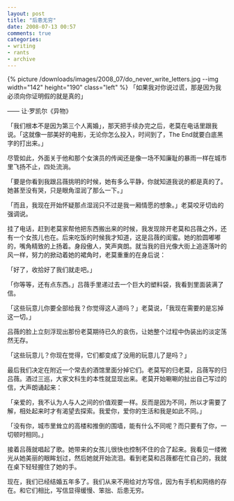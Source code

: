 ```yaml
---
layout: post
title: "后患无穷"
date: 2008-07-13 00:57
comments: true
categories:
- writing
- rants
- archive
---
```



{% picture /downloads/images/2008_07/do_never_write_letters.jpg --img width="142" height="190" class="left" %}
「如果我对你说过谎，那是因为我必须向你证明假的就是真的」

—— 让·罗凯尔《异物》

「我们根本不是因为第三个人离婚」，那天把手续办完之后，老莫在电话里跟我说。「这就像一部美好的电影，无论你怎么投入，时间到了，The End就要白底黑字的打出来。」

尽管如此，外面关于他和那个女演员的传闻还是像一场不知廉耻的暴雨一样在城市里飞扬不止，四处流淌。

「要是你看到我跟吕薇挑明的时候，她有多么平静，你就知道我说的都是真的了。她甚至没有哭，只是眼角湿润了那么一下。」

「而且，我现在开始怀疑那点湿润只不过是我一厢情愿的想象。」老莫咬牙切齿的强调说。

挂了电话，赶到老莫家帮他把东西搬出来的时候，我发现除开老莫和吕薇之外，还有一个女孩儿也在。后来吃饭的时候我才知道，这是吕薇的闺蜜。她的脸圆嘟嘟的，嘴角精致的上扬着。身段傲人，笑声爽朗。就当我的目光像大街上追逐落叶的风一样，努力的掀动着她的裙角时，老莫重重的在身后说：

「好了，收拾好了我们就走吧。」

「你等等，还有点东西。」吕薇手里递过去一个巨大的塑料袋，我看到里面装满了信。

「这些玩意儿你要全部给我？你觉得这人道吗？」老莫说，「我现在需要的是忘掉这一切。」

吕薇的脸上立刻浮现出那份老莫期待已久的哀伤，让她整个过程中伪装出的淡定荡然无存。

「这些玩意儿？你现在觉得，它们都变成了没用的玩意儿了是吗？」

最后我们决定在附近一个常去的酒馆里面分掉它们。老莫写的归老莫，吕薇写的归吕薇。酒过三巡，大家文科生的本性就显现出来。老莫开始唰唰的扯出自己写过的信，大声朗诵起来：

「亲爱的，我不认为人与人之间的价值观要一样。反而是因为不同，所以才需要了解，相处起来时才有渴望去探索。我爱你，爱你的生活和我是如此不同。」

「没有你，城市里耸立的高楼和推倒的围墙，能有什么不同呢？而只要有了你，一切顿时相同。」

接着吕薇就唱起了歌。她带来的女孩儿很快也控制不住的合了起来。我看见一缕微光从她美丽的眼眸划过，然后她就开始流泪。看到老莫和吕薇都在忙自己的，我就在桌下轻轻握住了她的手。

现在，我们已经结婚五年多了。我们从来不用给对方写信，因为有手机和网络的存在。和它们相比，写信显得缓慢、笨拙、后患无穷。